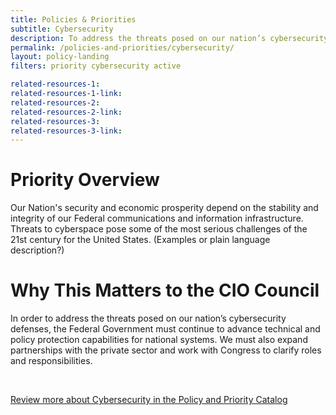 ```yaml
---
title: Policies & Priorities
subtitle: Cybersecurity
description: To address the threats posed on our nation’s cybersecurity defenses, the Federal Government must continue to advance technical and policy protection capabilities for national systems.
permalink: /policies-and-priorities/cybersecurity/
layout: policy-landing
filters: priority cybersecurity active

related-resources-1:
related-resources-1-link:
related-resources-2:
related-resources-2-link:
related-resources-3:
related-resources-3-link:
---
```


# Priority Overview #
Our Nation's security and economic prosperity depend on the stability and integrity of our Federal communications and information infrastructure. Threats to cyberspace pose some of the most serious challenges of the 21st century for the United States. (Examples or plain language description?)

# Why This Matters to the CIO Council #
In order to address the threats posed on our nation’s cybersecurity defenses, the Federal Government must continue to advance technical and policy protection capabilities for national systems. We must also expand partnerships with the private sector and work with Congress to clarify roles and responsibilities.

&nbsp;

[Review more about Cybersecurity in the Policy and Priority Catalog]({{site.baseurl}}/policies-and-priorities/#subject=*&role=.cybersecurity&status=*)
